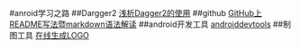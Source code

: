 #anroid学习之路
##Dargger2
[浅析Dagger2的使用](http://www.cnblogs.com/all88/p/5788556.html)
##github
[GitHub上README写法暨markdown语法解读](http://www.tuicool.com/articles/zIJrEjn)
##android开发工具
[androiddevtools](http://www.androiddevtools.cn/)
##制图工具
[在线生成LOGO](http://www.logoko.com.cn/)
